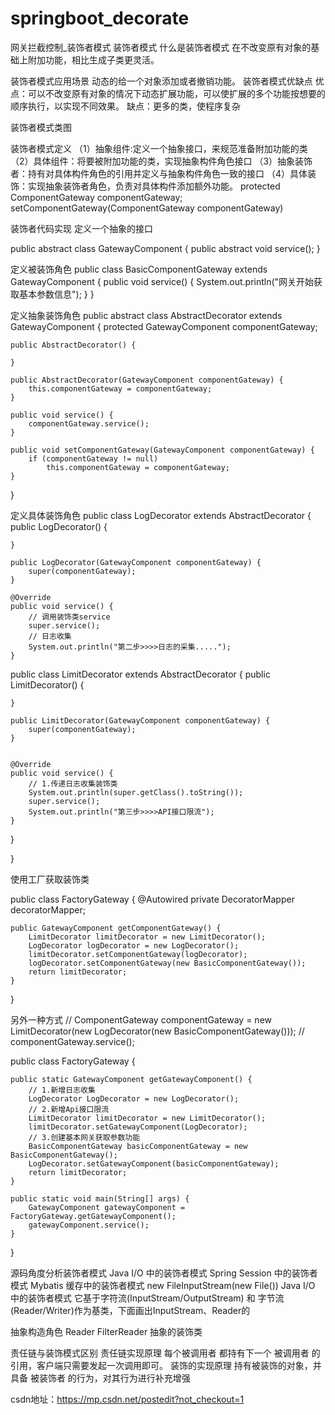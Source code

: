 # springboot_decorate
网关拦截控制_装饰者模式
装饰者模式
什么是装饰者模式
在不改变原有对象的基础上附加功能，相比生成子类更灵活。

装饰者模式应用场景
动态的给一个对象添加或者撤销功能。
装饰者模式优缺点
优点：可以不改变原有对象的情况下动态扩展功能，可以使扩展的多个功能按想要的顺序执行，以实现不同效果。
缺点：更多的类，使程序复杂

装饰者模式类图
 
装饰者模式定义
（1）抽象组件:定义一个抽象接口，来规范准备附加功能的类
（2）具体组件：将要被附加功能的类，实现抽象构件角色接口 
（3）抽象装饰者：持有对具体构件角色的引用并定义与抽象构件角色一致的接口
（4）具体装饰：实现抽象装饰者角色，负责对具体构件添加额外功能。
protected ComponentGateway componentGateway;
setComponentGateway(ComponentGateway componentGateway)

装饰者代码实现
定义一个抽象的接口

public abstract class GatewayComponent {
    public abstract void service();
}

定义被装饰角色
public class BasicComponentGateway extends GatewayComponent {
    public void service() {
        System.out.println("网关开始获取基本参数信息");
    }
}

定义抽象装饰角色
public abstract class AbstractDecorator extends GatewayComponent {
    protected GatewayComponent componentGateway;

    public AbstractDecorator() {

    }

    public AbstractDecorator(GatewayComponent componentGateway) {
        this.componentGateway = componentGateway;
    }

    public void service() {
        componentGateway.service();
    }

    public void setComponentGateway(GatewayComponent componentGateway) {
        if (componentGateway != null)
            this.componentGateway = componentGateway;
    }
}



定义具体装饰角色
public class LogDecorator extends AbstractDecorator {
    public LogDecorator() {

    }

    public LogDecorator(GatewayComponent componentGateway) {
        super(componentGateway);
    }

    @Override
    public void service() {
        // 调用装饰类service
        super.service();
        // 日志收集
        System.out.println("第二步>>>>日志的采集.....");
    }

public class LimitDecorator extends AbstractDecorator {
    public LimitDecorator() {

    }

    public LimitDecorator(GatewayComponent componentGateway) {
        super(componentGateway);
    }


    @Override
    public void service() {
        // 1.传递日志收集装饰类
        System.out.println(super.getClass().toString());
        super.service();
        System.out.println("第三步>>>>API接口限流");
    }


}

}





使用工厂获取装饰类

public class FactoryGateway {
    @Autowired
    private DecoratorMapper decoratorMapper;

    public GatewayComponent getComponentGateway() {
        LimitDecorator limitDecorator = new LimitDecorator();
        LogDecorator logDecorator = new LogDecorator();
        limitDecorator.setComponentGateway(logDecorator);
        logDecorator.setComponentGateway(new BasicComponentGateway());
        return limitDecorator;
    }
}


另外一种方式
//        ComponentGateway componentGateway = new LimitDecorator(new LogDecorator(new BasicComponentGateway()));
//        componentGateway.service();


public class FactoryGateway {

    public static GatewayComponent getGatewayComponent() {
        // 1.新增日志收集
        LogDecorator LogDecorator = new LogDecorator();
        // 2.新增Api接口限流
        LimitDecorator limitDecorator = new LimitDecorator();
        limitDecorator.setGatewayComponent(LogDecorator);
        // 3.创建基本网关获取参数功能
        BasicComponentGateway basicComponentGateway = new BasicComponentGateway();
        LogDecorator.setGatewayComponent(basicComponentGateway);
        return limitDecorator;
    }

    public static void main(String[] args) {
        GatewayComponent gatewayComponent = FactoryGateway.getGatewayComponent();
        gatewayComponent.service();
    }
}

源码角度分析装饰者模式
Java I/O 中的装饰者模式
Spring Session 中的装饰者模式
Mybatis 缓存中的装饰者模式
new FileInputStream(new File())
Java I/O 中的装饰者模式
它基于字符流(InputStream/OutputStream) 和 字节流(Reader/Writer)作为基类，下面画出InputStream、Reader的

抽象构造角色   Reader
FilterReader  抽象的装饰类

 

责任链与装饰模式区别
责任链实现原理
每个被调用者 都持有下一个 被调用者 的引用，客户端只需要发起一次调用即可。
装饰的实现原理
持有被装饰的对象，并具备  被装饰者  的行为，对其行为进行补充增强

csdn地址：https://mp.csdn.net/postedit?not_checkout=1
